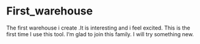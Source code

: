 # First_warehouse
The  first warehouse i create .It is interesting and i feel excited.
This is the first time I use this tool.
I‘m glad to join this family.
I will try something new.
